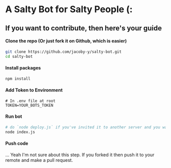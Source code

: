 # A Salty Bot for Salty People (:

## If you want to contribute, then here's your guide   

#### Clone the repo (Or just fork it on Github, which is easier)
```bash
git clone https://github.com/jacoby-y/salty-bot.git
cd salty-bot
```   

#### Install packages
```bash
npm install
```   

#### Add Token to Environment
```env
# In .env file at root
TOKEN=YOUR_BOTS_TOKEN
```   


#### Run bot
```bash
# do `node deploy.js` if you've invited it to another server and you want to update the server with new slash commands
node index.js
```


#### Push code
... Yeah I'm not sure about this step. If you forked it then push it to your remote and make a pull request.